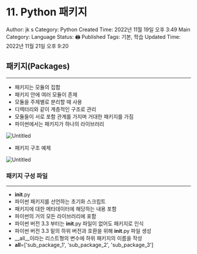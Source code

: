 # 11. Python 패키지

Author: jk s
Category: Python
Created Time: 2022년 11월 19일 오후 3:49
Main Category: Language
Status: 🖨 Published
Tags: 기본, 학습
Updated Time: 2022년 11월 21일 오후 9:20

## 패키지(Packages)

---

- 패키지는 모듈의 집합
- 패키지 안에 여러 모듈이 존재
- 모듈을 주제별로 분리할 때 사용
- 디렉터리와 같이 계층적인 구조로 관리
- 모듈들이 서로 포함 관계를 가지며 거대한 패키지를 가짐
- 파이썬에서는 패키지가 하나의 라이브러리

![Untitled](11%20Python%20%E1%84%91%E1%85%A2%E1%84%8F%E1%85%B5%E1%84%8C%E1%85%B5%204789e737ed74414285bb7cf825a00e60/Untitled.png)

- 패키지 구조 예제

![Untitled](11%20Python%20%E1%84%91%E1%85%A2%E1%84%8F%E1%85%B5%E1%84%8C%E1%85%B5%204789e737ed74414285bb7cf825a00e60/Untitled%201.png)

### 패키지 구성 파일

---

- __init__.py
- 파이썬 패키지를 선언하는 초기화 스크립트
- 패키지에 대한 메타데이터에 해당하는 내용 포함
- 파이썬의 거의 모든 라이브러리에 포함
- 파이썬 버전 3.3 부터는 **init**.py 파일이 없어도 패키지로 인식
- 파이썬 버전 3.3 밑의 하위 버전과 호환을 위해 **init**.py 파일 생성
- __all__이라는 리스트형의 변수에 하위 패키지의 이름을 작성
- __all__=['sub_package_1', 'sub_package_2', 'sub_package_3']